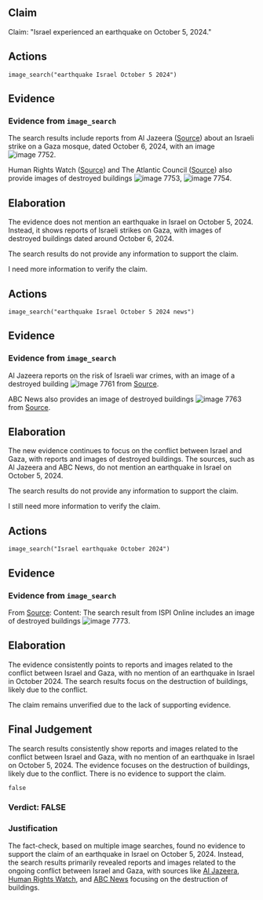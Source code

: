 ## Claim
Claim: "Israel experienced an earthquake on October 5, 2024."

## Actions
```
image_search("earthquake Israel October 5 2024")
```

## Evidence
### Evidence from `image_search`
The search results include reports from Al Jazeera ([Source](https://www.aljazeera.com/news/2024/10/6/israel-kills-26-in-strike-on-gaza-mosque-school-orders-more-evacuations)) about an Israeli strike on a Gaza mosque, dated October 6, 2024, with an image ![image 7752](media/2025-08-29_22-02-1756504950-289076.jpg).

Human Rights Watch ([Source](https://www.hrw.org/world-report/2024/country-chapters/israel-and-palestine)) and The Atlantic Council ([Source](https://www.atlanticcouncil.org/blogs/menasource/one-year-after-hamass-october-7-terrorist-attacks-heres-how-the-region-changed/)) also provide images of destroyed buildings ![image 7753](media/2025-08-29_22-02-1756504950-509431.jpg), ![image 7754](media/2025-08-29_22-02-1756504950-822761.jpg).


## Elaboration
The evidence does not mention an earthquake in Israel on October 5, 2024. Instead, it shows reports of Israeli strikes on Gaza, with images of destroyed buildings dated around October 6, 2024.

The search results do not provide any information to support the claim.

I need more information to verify the claim.


## Actions
```
image_search("earthquake Israel October 5 2024 news")
```

## Evidence
### Evidence from `image_search`
Al Jazeera reports on the risk of Israeli war crimes, with an image of a destroyed building ![image 7761](media/2025-08-29_22-02-1756504962-334764.jpg) from [Source](https://www.aljazeera.com/news/2024/10/4/white-house-warned-of-risk-of-israeli-war-crimes-days-after-oct-7-report).

ABC News also provides an image of destroyed buildings ![image 7763](media/2025-08-29_22-02-1756504962-592121.jpg) from [Source](https://abcnews.go.com/International/live-updates/israel-gaza-hamas-war/?id=108860743).


## Elaboration
The new evidence continues to focus on the conflict between Israel and Gaza, with reports and images of destroyed buildings. The sources, such as Al Jazeera and ABC News, do not mention an earthquake in Israel on October 5, 2024.

The search results do not provide any information to support the claim.

I still need more information to verify the claim.


## Actions
```
image_search("Israel earthquake October 2024")
```

## Evidence
### Evidence from `image_search`
From [Source](https://www.ispionline.it/en/publication/october-7-a-year-that-changed-the-middle-east-185909): 
Content: The search result from ISPI Online includes an image of destroyed buildings ![image 7773](media/2025-08-29_22-02-1756504976-204729.jpg).


## Elaboration
The evidence consistently points to reports and images related to the conflict between Israel and Gaza, with no mention of an earthquake in Israel in October 2024. The search results focus on the destruction of buildings, likely due to the conflict.

The claim remains unverified due to the lack of supporting evidence.


## Final Judgement
The search results consistently show reports and images related to the conflict between Israel and Gaza, with no mention of an earthquake in Israel on October 5, 2024. The evidence focuses on the destruction of buildings, likely due to the conflict. There is no evidence to support the claim.

`false`


### Verdict: FALSE

### Justification
The fact-check, based on multiple image searches, found no evidence to support the claim of an earthquake in Israel on October 5, 2024. Instead, the search results primarily revealed reports and images related to the ongoing conflict between Israel and Gaza, with sources like [Al Jazeera](https://www.aljazeera.com/news/2024/10/6/israel-kills-26-in-strike-on-gaza-mosque-school-orders-more-evacuations), [Human Rights Watch](https://www.hrw.org/world-report/2024/country-chapters/israel-and-palestine), and [ABC News](https://abcnews.go.com/International/live-updates/israel-gaza-hamas-war/?id=108860743) focusing on the destruction of buildings.
